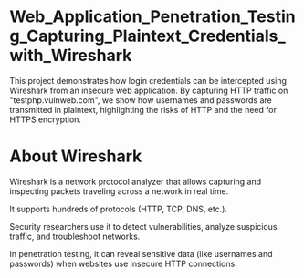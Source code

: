# Web_Application_Penetration_Testing_Capturing_Plaintext_Credentials_with_Wireshark
This project demonstrates how login credentials can be intercepted using Wireshark from an insecure web application. By capturing HTTP traffic on "testphp.vulnweb.com", we show how usernames and passwords are transmitted in plaintext, highlighting the risks of HTTP and the need for HTTPS encryption.

# About Wireshark

Wireshark is a network protocol analyzer that allows capturing and inspecting packets traveling across a network in real time.

It supports hundreds of protocols (HTTP, TCP, DNS, etc.).

Security researchers use it to detect vulnerabilities, analyze suspicious traffic, and troubleshoot networks.

In penetration testing, it can reveal sensitive data (like usernames and passwords) when websites use insecure HTTP connections.